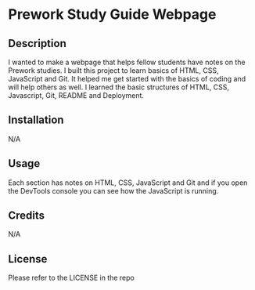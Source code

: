 # Prework Study Guide Webpage

## Description

I wanted to make a webpage that helps fellow students have notes on the Prework studies.
I built this project to learn basics of HTML, CSS, JavaScript and Git.
It helped me get started with the basics of coding and will help others as well.
I learned the basic structures of HTML, CSS, Javascript, Git, README and Deployment.


## Installation

N/A

## Usage

Each section has notes on HTML, CSS, JavaScript and Git and if you open the DevTools console you can see how the JavaScript is running.

## Credits

N/A

## License

Please refer to the LICENSE in the repo




